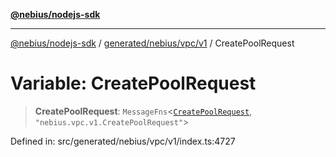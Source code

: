 [**@nebius/nodejs-sdk**](../../../../../README.md)

***

[@nebius/nodejs-sdk](../../../../../README.md) / [generated/nebius/vpc/v1](../README.md) / CreatePoolRequest

# Variable: CreatePoolRequest

> **CreatePoolRequest**: `MessageFns`\<[`CreatePoolRequest`](../interfaces/CreatePoolRequest.md), `"nebius.vpc.v1.CreatePoolRequest"`\>

Defined in: src/generated/nebius/vpc/v1/index.ts:4727
